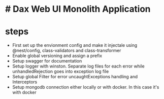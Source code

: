# # Dax Web UI Monolith Application

# steps

- First set up the envionment config and make it injectale using @nest/config, class-validators and class-transformer
- Enable global versioning and assign a prefix
- Setup swagger for documentation
- Setup logger with winston. Separate log files for each error while unhandledRejection goes into exception log file
- Setup global Filter for error uncaughtExceptions handling and Interceptors
- Setup mongodb connection either locally or with docker. In this case it's with docker